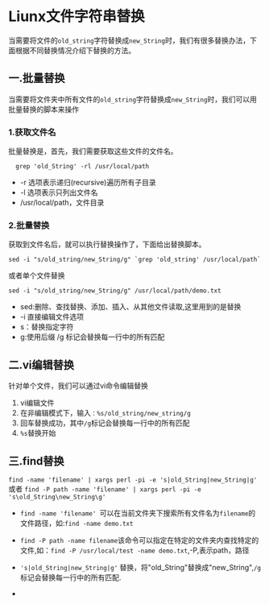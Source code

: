 # Liunx文件字符串替换
当需要将文件的`old_string`字符替换成`new_String`时，我们有很多替换办法，下面根据不同替换情况介绍下替换的方法。

## 一.批量替换

  当需要将文件夹中所有文件的`old_string`字符替换成`new_String`时，我们可以用批量替换的脚本来操作
  
### 1.获取文件名

批量替换是，首先，我们需要获取这些文件的文件名。

```shell
  grep 'old_String' -rl /usr/local/path 
```

- -r 选项表示递归(recursive)遍历所有子目录
- -l 选项表示只列出文件名
- /usr/local/path，文件目录

### 2.批量替换

获取到文件名后，就可以执行替换操作了，下面给出替换脚本。

```shell
sed -i "s/old_string/new_String/g" `grep 'old_string' /usr/local/path`
```

或者单个文件替换

```shell
sed -i "s/old_string/new_String/g" /usr/local/path/demo.txt
```

- sed:删除、查找替换、添加、插入、从其他文件读取,这里用到的是替换
- -i 直接编辑文件选项
- s：替换指定字符
- g:使用后缀 /g 标记会替换每一行中的所有匹配

## 二.vi编辑替换

针对单个文件，我们可以通过vi命令编辑替换

1. vi编辑文件
2. 在非编辑模式下，输入`：%s/old_string/new_string/g`
3. 回车替换成功，其中`/g`标记会替换每一行中的所有匹配
4. `%s`替换开始


## 三.find替换

`find -name 'filename' | xargs perl -pi -e 's|old_String|new_String|g'` 或者 `find -P path -name 'filename' | xargs perl -pi -e 's\old_String\new_String\g'`

- `find -name 'filename' `可以在当前文件夹下搜索所有文件名为`filename`的文件路径，如:`find -name demo.txt`

- `find -P path -name filename`该命令可以指定在特定的文件夹内查找特定的文件,如：`find -P /usr/local/test -name demo.txt`,-P,表示path，路径

- `'s|old_String|new_String|g'` 替换，将"old_String"替换成"new_String",`/g`标记会替换每一行中的所有匹配.

- 





